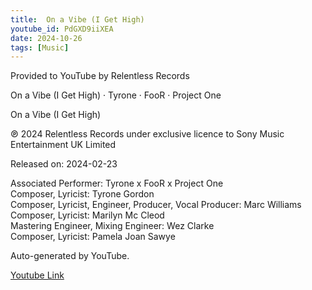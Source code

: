 ```yaml
---
title:  On a Vibe (I Get High) 
youtube_id: PdGXD9iiXEA
date: 2024-10-26
tags: [Music]
---
```

Provided to YouTube by Relentless Records  

On a Vibe (I Get High) · Tyrone · FooR · Project One  

On a Vibe (I Get High)  

℗ 2024 Relentless Records under exclusive licence to Sony Music Entertainment UK Limited  

Released on: 2024-02-23  

Associated  Performer: Tyrone x FooR x Project One  
Composer, Lyricist: Tyrone Gordon  
Composer, Lyricist, Engineer, Producer, Vocal  Producer: Marc Williams  
Composer, Lyricist: Marilyn Mc Cleod  
Mastering  Engineer, Mixing  Engineer: Wez Clarke  
Composer, Lyricist: Pamela Joan Sawye  

Auto-generated by YouTube.  

[Youtube Link](https://www.youtube.com/watch?v=PdGXD9iiXEA)  

